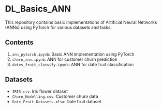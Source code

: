 # DL_Basics_ANN

This repository contains basic implementations of Artificial Neural Networks (ANNs) using PyTorch for various datasets and tasks.

## Contents

1. `ann_pytorch.ipynb`: Basic ANN implementation using PyTorch
2. `churn_ann.ipynb`: ANN for customer churn prediction
3. `dates_fruit_classify.ipynb`: ANN for date fruit classification

## Datasets

- `IRIS.csv`: Iris flower dataset
- `Churn_Modelling.csv`: Customer churn data
- `Date_Fruit_Datasets.xlsx`: Date fruit dataset

